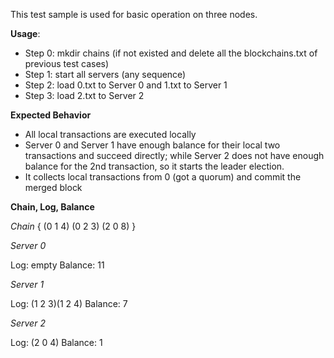 This test sample is used for basic operation on three nodes.

**Usage**:

* Step 0: mkdir chains (if not existed and delete all the blockchains.txt of previous test cases)
* Step 1: start all servers (any sequence)
* Step 2: load 0.txt to Server 0 and 1.txt to Server 1
* Step 3: load 2.txt to Server 2

**Expected Behavior**

* All local transactions are executed locally
* Server 0 and Server 1 have enough balance for their local two transactions and succeed directly; while Server 2 does not have enough balance for the 2nd transaction, so it starts the leader election.
* It collects local transactions from 0 (got a quorum) and commit the merged block

**Chain, Log, Balance**

*Chain*
\{
(0 1 4)
(0 2 3)
(2 0 8)
\}

*Server 0*

Log: empty
Balance: 11

*Server 1*

Log: (1 2 3)(1 2 4)
Balance: 7

*Server 2*

Log: (2 0 4)
Balance: 1

